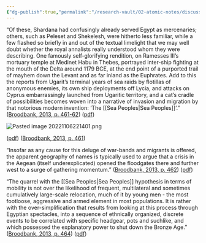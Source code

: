 ```yaml
---
{"dg-publish":true,"permalink":"/research-vault/02-atomic-notes/discussion-of-how-accurate-the-theories-are-around-the-sea-peoples/"}
---
```


“Of these, Shardana had confusingly already served Egypt as mercenaries; others, such as Peleset and Shekelesh, were hitherto less familiar, while a few flashed so briefly in and out of the textual limelight that we may well doubt whether the royal annalists really understood whom they were describing. One famously self-glorifying rendition, on Ramesses III’s mortuary temple at Medinet Habu in Thebes, portrayed inter-ship fighting at the mouth of the Delta around 1179 BCE, at the end point of a purported trail of mayhem down the Levant and as far inland as the Euphrates. Add to this the reports from Ugarit’s terminal years of sea raids by flotillas of anonymous enemies, its own ship deployments off Lycia, and attacks on Cyprus embarrassingly launched from Ugaritic territory, and a cat’s cradle of possibilities becomes woven into a narrative of invasion and migration by that notorious modern invention: ‘The [[Sea Peoples\|Sea Peoples]]’.” ([Broodbank, 2013, p. 461-62](zotero://select/library/items/IR54JIQG)) ([pdf](zotero://open-pdf/library/items/85K7BT2G?page=429&annotation=Y666N5B9))

![Pasted image 20221106221401.png](/img/user/zz%20Images%20Dump/Pasted%20image%2020221106221401.png)

([pdf](zotero://open-pdf/library/items/85K7BT2G?page=428&annotation=PPAAYM9U)) ([Broodbank, 2013, p. 461](zotero://select/library/items/IR54JIQG))

“Insofar as any cause for this deluge of war-bands and migrants is offered, the apparent geography of names is typically used to argue that a crisis in the Aegean (itself underexplicated) opened the floodgates there and further west to a surge of gathering momentum.” ([Broodbank, 2013, p. 462](zotero://select/library/items/IR54JIQG)) ([pdf](zotero://open-pdf/library/items/85K7BT2G?page=429&annotation=YMWDC89S))

“The quarrel with the [[Sea Peoples\|Sea Peoples]] hypothesis in terms of mobility is not over the likelihood of frequent, multilateral and sometimes cumulatively large-scale relocation, much of it by young men - the most footloose, aggressive and armed element in most populations. It is rather with the over-simplification that results from looking at this process through Egyptian spectacles, into a sequence of ethnically organized, discrete events to be correlated with specific headgear, pots and suchlike, and which possessed the explanatory power to shut down the Bronze Age.” ([Broodbank, 2013, p. 464](zotero://select/library/items/IR54JIQG)) ([pdf](zotero://open-pdf/library/items/85K7BT2G?page=431&annotation=A2CCVLWT))